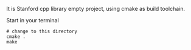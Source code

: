 It is Stanford cpp library empty project, using cmake as build toolchain.



Start in your terminal

```shell
# change to this directory
cmake .
make
```

